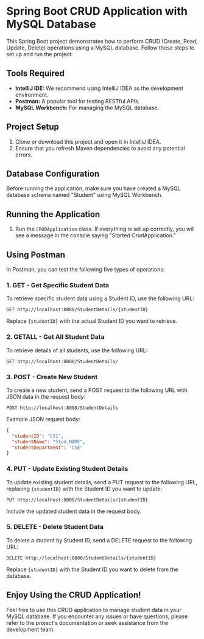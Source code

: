 # Spring Boot CRUD Application with MySQL Database

This Spring Boot project demonstrates how to perform CRUD (Create, Read, Update, Delete) operations using a MySQL database. Follow these steps to set up and run the project:

## Tools Required
- **IntelliJ IDE:** We recommend using IntelliJ IDEA as the development environment.
- **Postman:** A popular tool for testing RESTful APIs.
- **MySQL Workbench:** For managing the MySQL database.

## Project Setup

1. Clone or download this project and open it in IntelliJ IDEA.
2. Ensure that you refresh Maven dependencies to avoid any potential errors.

## Database Configuration

Before running the application, make sure you have created a MySQL database schema named "Student" using MySQL Workbench.

## Running the Application

1. Run the `CRUDApplication` class. If everything is set up correctly, you will see a message in the console saying "Started CrudApplication."

## Using Postman

In Postman, you can test the following five types of operations:

### 1. GET - Get Specific Student Data

To retrieve specific student data using a Student ID, use the following URL:

```
GET http://localhost:8080/StudentDetails/{studentID}
```

Replace `{studentID}` with the actual Student ID you want to retrieve.

### 2. GETALL - Get All Student Data

To retrieve details of all students, use the following URL:

```
GET http://localhost:8080/StudentDetails/
```

### 3. POST - Create New Student

To create a new student, send a POST request to the following URL with JSON data in the request body:

```
POST http://localhost:8080/StudentDetails
```

Example JSON request body:

```json
{
  "studentID": "CS1",
  "studentName": "Stud_NAME",
  "studentDepartment": "CSE"
}
```

### 4. PUT - Update Existing Student Details

To update existing student details, send a PUT request to the following URL, replacing `{studentID}` with the Student ID you want to update:

```
PUT http://localhost:8080/StudentDetails/{studentID}
```

Include the updated student data in the request body.

### 5. DELETE - Delete Student Data

To delete a student by Student ID, send a DELETE request to the following URL:

```
DELETE http://localhost:8080/StudentDetails/{studentID}
```

Replace `{studentID}` with the Student ID you want to delete from the database.

## Enjoy Using the CRUD Application!

Feel free to use this CRUD application to manage student data in your MySQL database. If you encounter any issues or have questions, please refer to the project's documentation or seek assistance from the development team.
